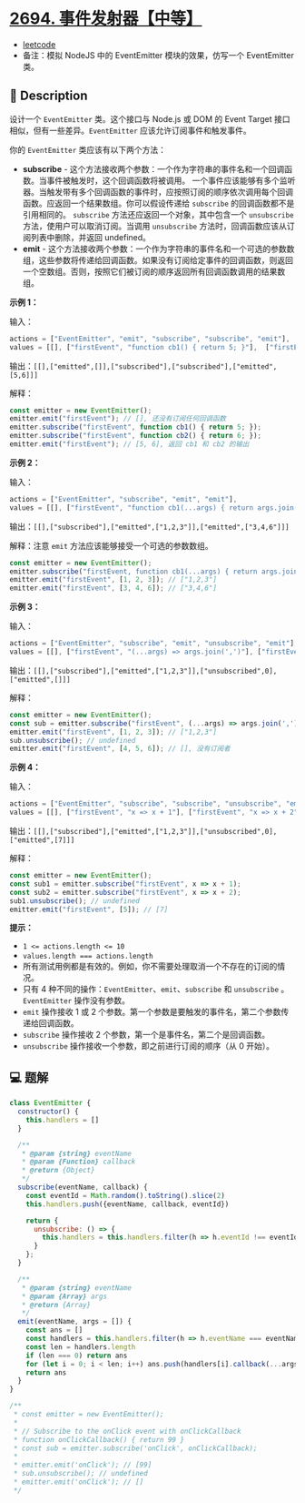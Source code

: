 # [2694. 事件发射器【中等】](https://github.com/Tdahuyou/leetcode/tree/main/2694.%20%E4%BA%8B%E4%BB%B6%E5%8F%91%E5%B0%84%E5%99%A8%E3%80%90%E4%B8%AD%E7%AD%89%E3%80%91)

- [leetcode](https://leetcode.cn/problems/event-emitter)
- 备注：模拟 NodeJS 中的 EventEmitter 模块的效果，仿写一个 EventEmitter 类。

## 📝 Description

设计一个 `EventEmitter` 类。这个接口与 Node.js 或 DOM 的 Event Target 接口相似，但有一些差异。`EventEmitter` 应该允许订阅事件和触发事件。

你的 `EventEmitter` 类应该有以下两个方法：

- **subscribe** - 这个方法接收两个参数：一个作为字符串的事件名和一个回调函数。当事件被触发时，这个回调函数将被调用。 一个事件应该能够有多个监听器。当触发带有多个回调函数的事件时，应按照订阅的顺序依次调用每个回调函数。应返回一个结果数组。你可以假设传递给 `subscribe` 的回调函数都不是引用相同的。 `subscribe` 方法还应返回一个对象，其中包含一个 `unsubscribe` 方法，使用户可以取消订阅。当调用 `unsubscribe` 方法时，回调函数应该从订阅列表中删除，并返回 undefined。
- **emit** - 这个方法接收两个参数：一个作为字符串的事件名和一个可选的参数数组，这些参数将传递给回调函数。如果没有订阅给定事件的回调函数，则返回一个空数组。否则，按照它们被订阅的顺序返回所有回调函数调用的结果数组。

**示例 1：**

输入：
```js
actions = ["EventEmitter", "emit", "subscribe", "subscribe", "emit"],
values = [[], ["firstEvent", "function cb1() { return 5; }"],  ["firstEvent", "function cb1() { return 5; }"], ["firstEvent"]]
```

输出：`[[],["emitted",[]],["subscribed"],["subscribed"],["emitted",[5,6]]]`

解释：
```js
const emitter = new EventEmitter();
emitter.emit("firstEvent"); // [], 还没有订阅任何回调函数
emitter.subscribe("firstEvent", function cb1() { return 5; });
emitter.subscribe("firstEvent", function cb2() { return 6; });
emitter.emit("firstEvent"); // [5, 6], 返回 cb1 和 cb2 的输出
```

**示例 2：**

输入：
```js
actions = ["EventEmitter", "subscribe", "emit", "emit"],
values = [[], ["firstEvent", "function cb1(...args) { return args.join(','); }"], ["firstEvent", [1,2,3]], ["firstEvent", [3,4,6]]]
```

输出：`[[],["subscribed"],["emitted",["1,2,3"]],["emitted",["3,4,6"]]]`

解释：注意 `emit` 方法应该能够接受一个可选的参数数组。

```js
const emitter = new EventEmitter();
emitter.subscribe("firstEvent, function cb1(...args) { return args.join(','); });
emitter.emit("firstEvent", [1, 2, 3]); // ["1,2,3"]
emitter.emit("firstEvent", [3, 4, 6]); // ["3,4,6"]
```

**示例 3：**

输入：
```js
actions = ["EventEmitter", "subscribe", "emit", "unsubscribe", "emit"],
values = [[], ["firstEvent", "(...args) => args.join(',')"], ["firstEvent", [1,2,3]], [0], ["firstEvent", [4,5,6]]]
```

输出：`[[],["subscribed"],["emitted",["1,2,3"]],["unsubscribed",0],["emitted",[]]]`

解释：
```js
const emitter = new EventEmitter();
const sub = emitter.subscribe("firstEvent", (...args) => args.join(','));
emitter.emit("firstEvent", [1, 2, 3]); // ["1,2,3"]
sub.unsubscribe(); // undefined
emitter.emit("firstEvent", [4, 5, 6]); // [], 没有订阅者
```

**示例 4：**

输入：
```js
actions = ["EventEmitter", "subscribe", "subscribe", "unsubscribe", "emit"],
values = [[], ["firstEvent", "x => x + 1"], ["firstEvent", "x => x + 2"], [0], ["firstEvent", [5]]]
```

输出：`[[],["subscribed"],["emitted",["1,2,3"]],["unsubscribed",0],["emitted",[7]]]`

解释：
```js
const emitter = new EventEmitter();
const sub1 = emitter.subscribe("firstEvent", x => x + 1);
const sub2 = emitter.subscribe("firstEvent", x => x + 2);
sub1.unsubscribe(); // undefined
emitter.emit("firstEvent", [5]); // [7]
```

**提示：**

- `1 <= actions.length <= 10`
- `values.length === actions.length`
- 所有测试用例都是有效的。例如，你不需要处理取消一个不存在的订阅的情况。
- 只有 4 种不同的操作：`EventEmitter`、`emit`、`subscribe` 和 `unsubscribe` 。 `EventEmitter` 操作没有参数。
- `emit` 操作接收 1 或 2 个参数。第一个参数是要触发的事件名，第二个参数传递给回调函数。
- `subscribe` 操作接收 2 个参数，第一个是事件名，第二个是回调函数。
- `unsubscribe` 操作接收一个参数，即之前进行订阅的顺序（从 0 开始）。



## 💻 题解

```javascript
class EventEmitter {
  constructor() {
    this.handlers = []
  }

  /**
   * @param {string} eventName
   * @param {Function} callback
   * @return {Object}
   */
  subscribe(eventName, callback) {
    const eventId = Math.random().toString().slice(2)
    this.handlers.push({eventName, callback, eventId})

    return {
      unsubscribe: () => {
        this.handlers = this.handlers.filter(h => h.eventId !== eventId)
      }
    };
  }

  /**
   * @param {string} eventName
   * @param {Array} args
   * @return {Array}
   */
  emit(eventName, args = []) {
    const ans = []
    const handlers = this.handlers.filter(h => h.eventName === eventName)
    const len = handlers.length
    if (len === 0) return ans
    for (let i = 0; i < len; i++) ans.push(handlers[i].callback(...args))
    return ans
  }
}

/**
 * const emitter = new EventEmitter();
 *
 * // Subscribe to the onClick event with onClickCallback
 * function onClickCallback() { return 99 }
 * const sub = emitter.subscribe('onClick', onClickCallback);
 *
 * emitter.emit('onClick'); // [99]
 * sub.unsubscribe(); // undefined
 * emitter.emit('onClick'); // []
 */
```

